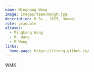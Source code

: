 ```yaml
---
name: Mingkang Wang
image: images/team/WangM.jpg
description: M.Sc., 2025, Huawei
role: graduate
aliases:
  - Mingkang Wang
  - M. Wang
  - M Wang
links:
  home-page: https://ittong.github.io/
---
```


WMK
